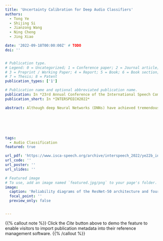 ```yaml
---
title: 'Uncertainty Calibration for Deep Audio Classifiers'
authors:
  - Tong Ye
  - Shijing Si
  - Jianzong Wang
  - Ning Cheng
  - Jing Xiao

date: '2022-09-18T00:00:00Z' # TODO
doi: ''


# Publication type.
# Legend: 0 = Uncategorized; 1 = Conference paper; 2 = Journal article;
# 3 = Preprint / Working Paper; 4 = Report; 5 = Book; 6 = Book section;
# 7 = Thesis; 8 = Patent
publication_types: ['1']

# Publication name and optional abbreviated publication name.
publication: In *23rd Annual Conference of the International Speech Communication Association*
publication_short: In *INTERSPEECH2022*

abstract: Although deep Neural Networks (DNNs) have achieved tremendous success in audio classification tasks, their uncertainty calibration are still under-explored. A well-calibrated model should be accurate when it is certain about its prediction and indicate high uncertainty when it is likely to be inaccurate. In this work, we investigate the uncertainty calibration for deep audio classifiers. In particular, we empirically study the performance of popular calibration methods{:}(i) Monte Carlo dropout, (ii) ensemble, (iii) focal loss, and (iv) spectral-normalized Gaussian process (SNGP), on audio classification datasets. To this end, we evaluate (i–iv) for the tasks of environment sound and music genre classification. Results indicate that uncalibrated deep audio classifiers may be over-confident, and SNGP performs the best and is very efficient on the two datasets of this paper.






tags:
  - Audio Classification
featured: true

url_pdf: 'https://www.isca-speech.org/archive/interspeech_2022/ye22b_interspeech.html'
url_code: ''
url_poster: ''
url_slides: ''

# Featured image
# To use, add an image named `featured.jpg/png` to your page's folder.
image:
  caption: 'Reliability diagrams of the ResNet-50 architecture and four calibration methods'
  focal_point: ''
  preview_only: false


---
```


{{% callout note %}}
Click the _Cite_ button above to demo the feature to enable visitors to import publication metadata into their reference management software.
{{% /callout %}}

